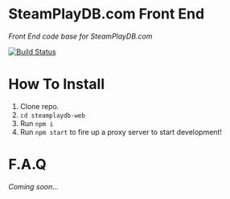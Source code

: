 # SteamPlayDB.com Front End

*Front End code base for SteamPlayDB.com*

[![Build Status](https://travis-ci.org/SteamPlayDB/steamplaydb-web.svg?branch=master)](https://travis-ci.org/SteamPlayDB/steamplaydb-web)

# How To Install
1. Clone repo.
2. `cd steamplaydb-web`
3. Run `npm i`
4. Run `npm start` to fire up a proxy server to start development!

# F.A.Q

*Coming soon...*
